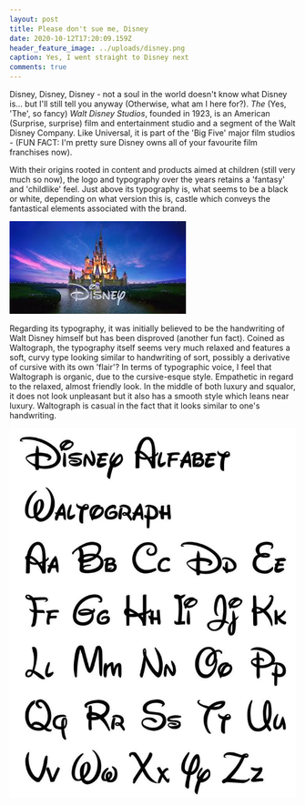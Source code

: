 ```yaml
---
layout: post
title: Please don't sue me, Disney
date: 2020-10-12T17:20:09.159Z
header_feature_image: ../uploads/disney.png
caption: Yes, I went straight to Disney next
comments: true
---
```

Disney, Disney, Disney - not a soul in the world doesn't know what Disney is... but I'll still tell you anyway (Otherwise, what am I here for?). *The* (Yes, 'The', so fancy) *Walt Disney Studios*, founded in 1923, is an American (Surprise, surprise) film and entertainment studio and a segment of the Walt Disney Company. Like Universal, it is part of the 'Big Five' major film studios - (FUN FACT: I'm pretty sure Disney owns all of your favourite film franchises now).

With their origins rooted in content and products aimed at children (still very much so now), the logo and typography over the years retains a 'fantasy' and 'childlike' feel. Just above its typography is, what seems to be a black or white, depending on what version this is, castle which conveys the fantastical elements associated with the brand.  

![Disney's most recent studio logo](../uploads/disney-film.jpg)

Regarding its typography, it was initially believed to be the handwriting of Walt Disney himself but has been disproved (another fun fact). Coined as Waltograph, the typography itself seems very much relaxed and features a soft, curvy type looking similar to handwriting of sort, possibly a derivative of cursive with its own 'flair'? In terms of typographic voice, I feel that Waltograph is organic, due to the cursive-esque style. Empathetic in regard to the relaxed, almost friendly look. In the middle of both luxury and squalor, it does not look unpleasant but it also has a smooth style which leans near luxury. Waltograph is casual in the fact that it looks similar to one's handwriting. 

![Waltograph in all its glory](../uploads/waltograph.jpg)